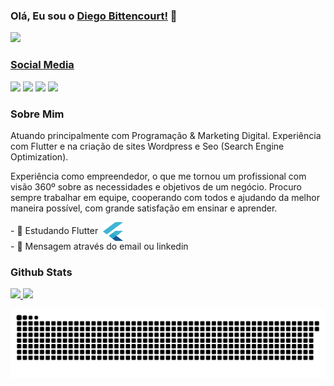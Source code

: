 ### Olá, Eu sou o [Diego Bittencourt!](https://www.linkedin.com/in/diego-bittencourt)  👋

<span>
  <a href="https://github.com/hevant">
<img src="https://raw.githubusercontent.com/hevant/hevant/master/assets/banner.png">
</span>
  
  
### Social Media
  <a href="https://www.linkedin.com/in/diego-bittencourt" target="_blank"><img src="https://raw.githubusercontent.com/hevant/hevant/master/assets/Linkedin.svg" target="_blank"></a>
 <a href = "mailto:diegohevant@gmail.com"><img src="https://raw.githubusercontent.com/hevant/hevant/master/assets/Gmail.svg" target="_blank"></a>
<a href="https://www.instagram.com/dieegobs/" target="_blank"><img src="https://raw.githubusercontent.com/hevant/hevant/master/assets/Instagram.svg" target="_blank"></a>
  <a href="https://www.twitch.tv/kronokk" target="_blank"><img src="https://raw.githubusercontent.com/hevant/hevant/master/assets/Twitch.svg" target="_blank"></a>


### Sobre Mim
Atuando principalmente com Programação & Marketing Digital. Experiência com Flutter e na criação de sites Wordpress e Seo (Search Engine Optimization).

Experiência como empreendedor, o que me tornou um profissional com visão 360º sobre as necessidades e objetivos de um negócio. Procuro sempre trabalhar em equipe, cooperando com todos e ajudando da melhor maneira possível, com grande satisfação em ensinar e aprender.

<span style="display: inline_block">
- 🌱 Estudando Flutter
   <a href="https://github.com/hevant">
   <img align="center" alt="Diego-Flutter" height="30" width="40" src="https://raw.githubusercontent.com/devicons/devicon/master/icons/flutter/flutter-original.svg">
   </a>
</span></br>
- 💬 Mensagem através do email ou linkedin


### Github Stats
<span style="display: flex;">
  <a href="https://github.com/hevant">
  <img height="165em" src="https://github-readme-stats.vercel.app/api?username=hevant&show_icons=true&theme=tokyonight&include_all_commits=true&count_private=true"/>
  <img height="165em" src="https://github-readme-stats.vercel.app/api/top-langs/?username=hevant&layout=compact&langs_count=16&theme=tokyonight"/>
  </a>
</span>
  
![Snake animation](https://github.com/hevant/hevant/blob/output/github-contribution-grid-snake.svg)

<!--
**hevant/hevant** is a ✨ _special_ ✨ repository because its `README.md` (this file) appears on your GitHub profile.

Here are some ideas to get you started:

- 🔭 I’m currently working on ...
- 🌱 I’m currently learning ...
- 👯 I’m looking to collaborate on ...
- 🤔 I’m looking for help with ...
- 💬 Ask me about ...
- 📫 How to reach me: ...
- 😄 Pronouns: ...
- ⚡ Fun fact: ...
-->
